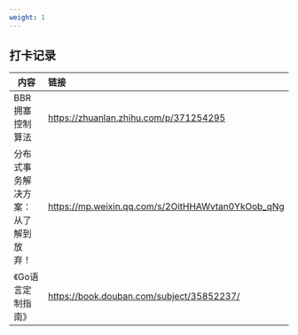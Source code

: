 ```yaml
---
weight: 1
---
```


## 打卡记录

| 内容                               | 链接                                              |
| ---------------------------------- | :------------------------------------------------ |
| BBR拥塞控制算法                    | https://zhuanlan.zhihu.com/p/371254295            |
| 分布式事务解决方案：从了解到放弃！ | https://mp.weixin.qq.com/s/2OitHHAWvtan0YkOob_qNg |
| 《Go语言定制指南》                 | https://book.douban.com/subject/35852237/         |

